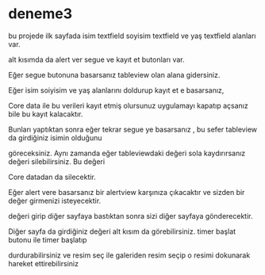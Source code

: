 # deneme3

bu projede ilk sayfada isim textfield soyisim textfield ve yaş textfield alanları var.

alt kısımda da alert ver segue ve kayıt et butonları var.

Eğer segue butonuna basarsanız tableview olan alana gidersiniz.

Eğer isim soiyisim ve yaş alanlarını doldurup kayıt et e basarsanız,

Core data ile bu verileri kayıt etmiş olursunuz uygulamayı kapatıp açsanız bile bu kayıt kalacaktır.

Bunları yaptıktan sonra eğer tekrar segue ye basarsanız , bu sefer tableview da girdiğiniz isimin olduğunu

göreceksiniz. Aynı zamanda eğer tableviewdaki değeri sola kaydırırsanız değeri silebilirsiniz. Bu değeri 

Core datadan da silecektir.

Eğer alert vere basarsanız bir alertview karşınıza çıkacaktır ve sizden bir değer girmenizi isteyecektir.

değeri girip diğer sayfaya bastıktan sonra sizi diğer sayfaya gönderecektir.

Diğer sayfa da girdiğiniz değeri alt kısım da görebilirsiniz. timer başlat butonu ile timer başlatıp 

durdurabilirsiniz ve resim seç ile galeriden resim seçip o resimi dokunarak hareket ettirebilirsiniz
